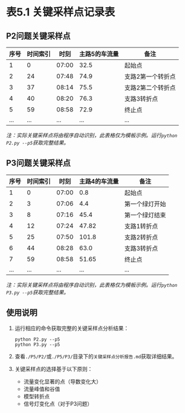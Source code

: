 # 表5.1 关键采样点记录表

## P2问题关键采样点

| 序号 | 时间索引 | 时刻  | 主路5的车流量 | 备注              |
| ---- | -------- | ----- | ------------- | ----------------- |
| 1    | 0        | 07:00 | 32.5          | 起始点            |
| 2    | 24       | 07:48 | 74.9          | 支路2第一个转折点 |
| 3    | 37       | 08:14 | 75.5          | 支路2第二个转折点 |
| 4    | 40       | 08:20 | 76.3          | 支路3转折点       |
| 5    | 59       | 08:58 | 72.9          | 终止点            |
| ...  | ...      | ...   | ...           | ...               |

*注：实际关键采样点将由程序自动识别，此表格仅为模板示例。运行`python P2.py --p5`获取完整结果。*

## P3问题关键采样点

| 序号 | 时间索引 | 时刻  | 主路4的车流量 | 备注           |
| ---- | -------- | ----- | ------------- | -------------- |
| 1    | 0        | 07:00 | 0.8           | 起始点         |
| 2    | 3        | 07:06 | 4.4           | 第一个绿灯开始 |
| 3    | 8        | 07:16 | 45.4          | 第一个绿灯结束 |
| 4    | 12       | 07:24 | 47.82         | 支路1转折点    |
| 5    | 25       | 07:50 | 101.8         | 支路2转折点    |
| 6    | 44       | 08:28 | 63.0          | 支路3转折点    |
| 7    | 59       | 08:58 | 51.65         | 终止点         |
| ...  | ...      | ...   | ...           | ...            |

*注：实际关键采样点将由程序自动识别，此表格仅为模板示例。运行`python P3.py --p5`获取完整结果。*

## 使用说明

1. 运行相应的命令获取完整的关键采样点分析结果：
   ```
   python P2.py --p5
   python P3.py --p5
   ```

2. 查看`./P5/P2/`或`./P5/P3/`目录下的`关键采样点分析报告.md`获取详细结果。

3. 关键采样点的选择基于以下原则：
   - 流量变化显著的点（导数变化大）
   - 流量峰值和谷值
   - 模型转折点
   - 信号灯变化点（对于P3问题）